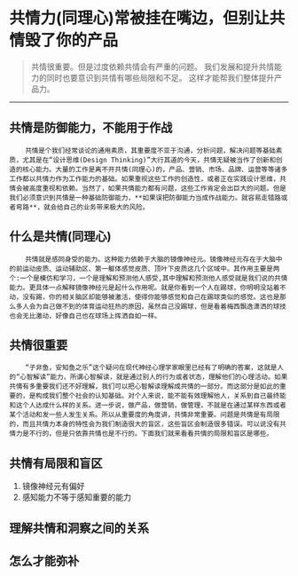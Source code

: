 # 共情力(同理心)常被挂在嘴边，但别让共情毁了你的产品

> 共情很重要。但是过度依赖共情会有严重的问题。
> 我们发展和提升共情能力的同时也要意识到共情有哪些局限和不足。 这样才能帮我们整体提升产品力。
***
## 共情是防御能力，不能用于作战
        共情是个我们经常谈论的通用素质，其重要度不亚于沟通，分析问题，解决问题等基础素质，尤其是在“设计思维(Design Thinking)”大行其道的今天，共情无疑被当作了创新和创造的核心能力。大量的工作是离不开共情(同理心)的，产品、营销、市场、品牌、运营等等诸多工作都以共情力作为工作能力的基础。如果重视这些工作的创造性，或者正在实践设计思维，共情会被高度重视和依赖。当然了，如果共情能力都有问题，这些工作肯定会出巨大的问题。但是我们必须意识到共情是一种基础防御能力，**如果误把防御能力当成作战能力。就容易走错路或者弯路**，就会给自己的业务带来极大的风险。

## 什么是共情(同理心)
        共情就是感同身受的能力。这种能力依赖于大脑的镜像神经元。镜像神经元存在于大脑中的前运动皮质、运动辅助区、第一躯体感觉皮质、顶叶下皮质这几个区域中。其作用主要是两个:一个是模仿和学习，一个是理解和预测他人感受,其中理解和预测他人感受就是我们说的共情能力。更具体一点解释镜像神经元是起什么作用呢。就是你看到一个人在踢球，你明明没站着不动，没有踢，你的相关脑区却能够被激活，使得你能够感觉和自己在踢球类似的感觉。这也是那么多人会为自己做不到的体育运动狂热的原因，虽然自己没踢球，但是看着梅西飘逸潇洒的球技也会无比激动，好像自己也在球场上挥洒自如一样。

## 共情很重要
        “子非鱼，安知鱼之乐”这个疑问在现代神经心理学家眼里已经有了明确的答案，这就是人的“心智解读”能力，所谓心智解读，就是通过别人的行为或者状态，理解他们的心理活动。如果共情有多重要我们还不好理解，我们可以把心智解读理解成共情的一部分。而这部分是如此的重要的，是构成我们整个社会的认知基础。对个人来说，能不能有效理解他人，关系到自己最终能和这个人达成什么样的关系。进一步说，做产品，做营销，做管理，不就是在通过某样东西或者某个活动和发一些人发生关系。所以从重要度的角度讲，共情非常重要。问题是共情是有局限的，而且共情力本身的特性会为我们制造很大的盲区，这些盲区会制造很多错误。可以说没有共情力是不行的，但是只依靠共情也是不行的。下面我们就来看看共情的局限和盲区是哪些。

## 共情有局限和盲区
1. 镜像神经元有偏好
2. 感知能力不等于感知重要的能力

## 理解共情和洞察之间的关系

## 怎么才能弥补